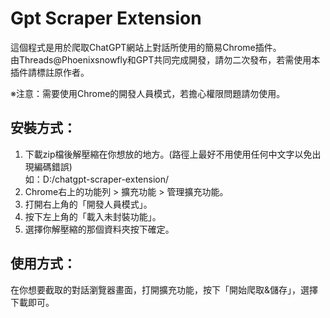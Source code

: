 # Gpt Scraper Extension

這個程式是用於爬取ChatGPT網站上對話所使用的簡易Chrome插件。  
由Threads@Phoenixsnowfly和GPT共同完成開發，請勿二次發布，若需使用本插件請標註原作者。

※注意：需要使用Chrome的開發人員模式，若擔心權限問題請勿使用。

## 安裝方式：
1. 下載zip檔後解壓縮在你想放的地方。(路徑上最好不用使用任何中文字以免出現編碼錯誤)  
  如：D:/chatgpt-scraper-extension/
2. Chrome右上的功能列 > 擴充功能 > 管理擴充功能。
3. 打開右上角的「開發人員模式」。
4. 按下左上角的「載入未封裝功能」。
5. 選擇你解壓縮的那個資料夾按下確定。

## 使用方式：
在你想要截取的對話瀏覽器畫面，打開擴充功能，按下「開始爬取&儲存」，選擇下載即可。
